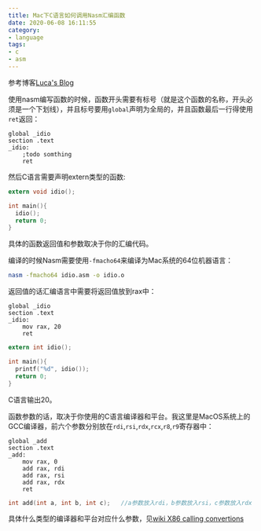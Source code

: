 ```yaml
---
title: Mac下C语言如何调用Nasm汇编函数
date: 2020-06-08 16:11:55
category:
- language
tags:
- c
- asm
---
```


参考博客[Luca's Blog](https://x3ro.de/linking-assembly-with-c-on-os-x/)

<!--more-->

使用nasm编写函数的时候，函数开头需要有标号（就是这个函数的名称，开头必须是一个下划线），并且标号要用`global`声明为全局的，并且函数最后一行得使用`ret`返回：

```assembly
global _idio
section .text
_idio:
	;todo somthing
	ret
```

然后C语言需要声明extern类型的函数:

```c
extern void idio();

int main(){
  idio();
  return 0;
}
```

具体的函数返回值和参数取决于你的汇编代码。

编译的时候Nasm需要使用`-fmacho64`来编译为Mac系统的64位机器语言：

```bash
nasm -fmacho64 idio.asm -o idio.o
```

返回值的话汇编语言中需要将返回值放到rax中：

```assembly
global _idio
section .text
_idio:
	mov rax, 20
	ret
```

```c
extern int idio();

int main(){
  printf("%d", idio());
  return 0;
}
```

C语言输出20。

函数参数的话，取决于你使用的C语言编译器和平台。我这里是MacOS系统上的GCC编译器，前六个参数分别放在`rdi`,`rsi`,`rdx`,`rcx`,`r8`,`r9`寄存器中：

```assembly
global _add
section .text
_add:
	mov rax, 0
	add rax, rdi
	add rax, rsi
	add rax, rdx
	ret
```

```c
int add(int a, int b, int c);	//a参数放入rdi，b参数放入rsi，c参数放入rdx
```

具体什么类型的编译器和平台对应什么参数，见[wiki X86 calling convertions](https://en.wikipedia.org/wiki/X86_calling_conventions#List_of_x86_calling_conventions)

